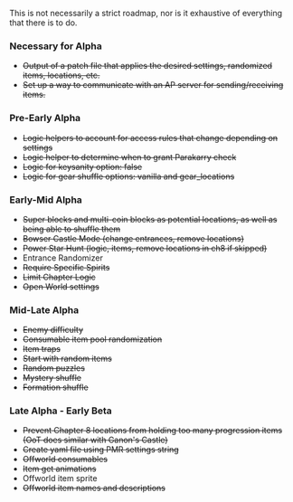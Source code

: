This is not necessarily a strict roadmap, nor is it exhaustive of everything that there is to do. 

### Necessary for Alpha
- ~~Output of a patch file that applies the desired settings, randomized items, locations, etc.~~
- ~~Set up a way to communicate with an AP server for sending/receiving items.~~

### Pre-Early Alpha
- ~~Logic helpers to account for access rules that change depending on settings~~
- ~~Logic helper to determine when to grant Parakarry check~~
- ~~Logic for keysanity option: false~~
- ~~Logic for gear shuffle options: vanilla and gear_locations~~

### Early-Mid Alpha
- ~~Super blocks and multi-coin blocks as potential locations, as well as being able to shuffle them~~
- ~~Bowser Castle Mode (change entrances, remove locations)~~
- ~~Power Star Hunt (logic, items, remove locations in ch8 if skipped)~~
- Entrance Randomizer
- ~~Require Specific Spirits~~
- ~~Limit Chapter Logic~~
- ~~Open World settings~~

### Mid-Late Alpha
- ~~Enemy difficulty~~
- ~~Consumable item pool randomization~~
- ~~Item traps~~
- ~~Start with random items~~
- ~~Random puzzles~~
- ~~Mystery shuffle~~
- ~~Formation shuffle~~


### Late Alpha - Early Beta
- ~~Prevent Chapter 8 locations from holding too many progression items (OoT does similar with Ganon's Castle)~~
- ~~Create yaml file using PMR settings string~~
- ~~Offworld consumables~~
- ~~Item get animations~~
- Offworld item sprite
- ~~Offworld item names and descriptions~~
